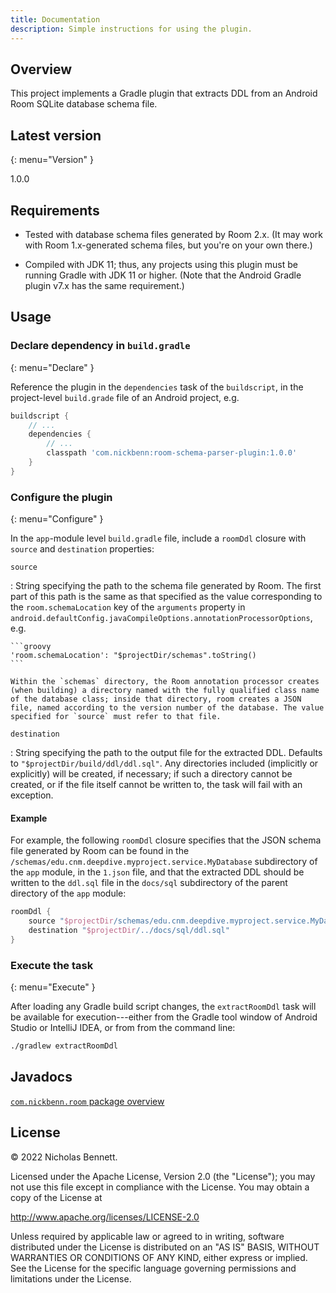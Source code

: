 ```yaml
---
title: Documentation
description: Simple instructions for using the plugin.
---
```


## Overview

This project implements a Gradle plugin that extracts DDL from an Android Room SQLite database schema file.

## Latest version
{: menu="Version" }

1.0.0

## Requirements

* Tested with database schema files generated by Room 2.x. (It may work with Room 1.x-generated schema files, but you're on your own there.)

* Compiled with JDK 11; thus, any projects using this plugin must be running Gradle with JDK 11 or higher. (Note that the Android Gradle plugin v7.x has the same requirement.)

## Usage

### Declare dependency in `build.gradle`
{: menu="Declare" }

Reference the plugin in the `dependencies` task of the `buildscript`, in the project-level `build.grade` file of an Android project, e.g.

```groovy
buildscript {
    // ...
    dependencies {
        // ... 
        classpath 'com.nickbenn:room-schema-parser-plugin:1.0.0'
    }
}
```

### Configure the plugin
{: menu="Configure" }

In the `app`-module level `build.gradle` file, include a `roomDdl` closure with `source` and `destination` properties:

`source`

: String specifying the path to the schema file generated by Room. The first part of this path is the same as that specified as the value corresponding to the `room.schemaLocation` key of the `arguments` property in `android.defaultConfig.javaCompileOptions.annotationProcessorOptions`, e.g.

    ```groovy
    'room.schemaLocation': "$projectDir/schemas".toString()
    ```
    
    Within the `schemas` directory, the Room annotation processor creates (when building) a directory named with the fully qualified class name of the database class; inside that directory, room creates a JSON file, named according to the version number of the database. The value specified for `source` must refer to that file.
    
`destination`

: String specifying the path to the output file for the extracted DDL. Defaults to `"$projectDir/build/ddl/ddl.sql"`. Any directories included (implicitly or explicitly) will be created, if necessary; if such a directory cannot be created, or if the file itself cannot be written to, the task will fail with an exception. 

#### Example

For example, the following `roomDdl` closure specifies that the JSON schema file generated by Room can be found in the `/schemas/edu.cnm.deepdive.myproject.service.MyDatabase` subdirectory of the `app` module, in the `1.json` file, and that the extracted DDL should be written to the `ddl.sql` file in the `docs/sql` subdirectory of the parent directory of the `app` module:

```groovy
roomDdl {
    source "$projectDir/schemas/edu.cnm.deepdive.myproject.service.MyDatabase/1.json"
    destination "$projectDir/../docs/sql/ddl.sql"
}
```

### Execute the task
{: menu="Execute" }

After loading any Gradle build script changes, the `extractRoomDdl` task will be available for execution---either from the Gradle tool window of Android Studio or IntelliJ IDEA, or from from the command line:

```bash
./gradlew extractRoomDdl
```

## Javadocs

[`com.nickbenn.room` package overview](api/)

## License

&copy; 2022 Nicholas Bennett.

Licensed under the Apache License, Version 2.0 (the "License");
you may not use this file except in compliance with the License.
You may obtain a copy of the License at

<http://www.apache.org/licenses/LICENSE-2.0>

Unless required by applicable law or agreed to in writing, software
distributed under the License is distributed on an "AS IS" BASIS,
WITHOUT WARRANTIES OR CONDITIONS OF ANY KIND, either express or implied.
See the License for the specific language governing permissions and
limitations under the License.
